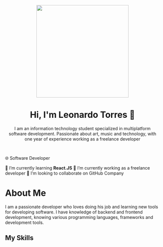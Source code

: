 <div id="first-section" align="center">
  <img src="https://media.giphy.com/media/JqmupuTVZYaQX5s094/giphy.gif?cid=ecf05e47s9ftjs94mofz2wzwgk63milt15goje5soscuhots&ep=v1_gifs_search&rid=giphy.gif&ct=g" width="300">
  <h1>Hi, I'm Leonardo Torres 👋</h1>
  <p>
    I am an information technology student specialized in multiplatform software development. Passionate about art, music and technology,     with one year of experience working as a freelance developer   
  </p>
</div>
<br>
<p>🌐 Software Developer</p>

🌱 I’m currently learning <b>React.JS</b>
🔭 I’m currently working as a freelance developer
👯 I’m looking to collaborate on GitHub Company

<div>
  <h1>
    About Me
  </h1>
  <p>
    I am a passionate developer who loves doing his job and learning new tools for developing software. I have knowledge of backend and frontend development, knowing various programming      languages, frameworks and development tools.
  </p>
  <h2>My Skills</h2>
</div>
